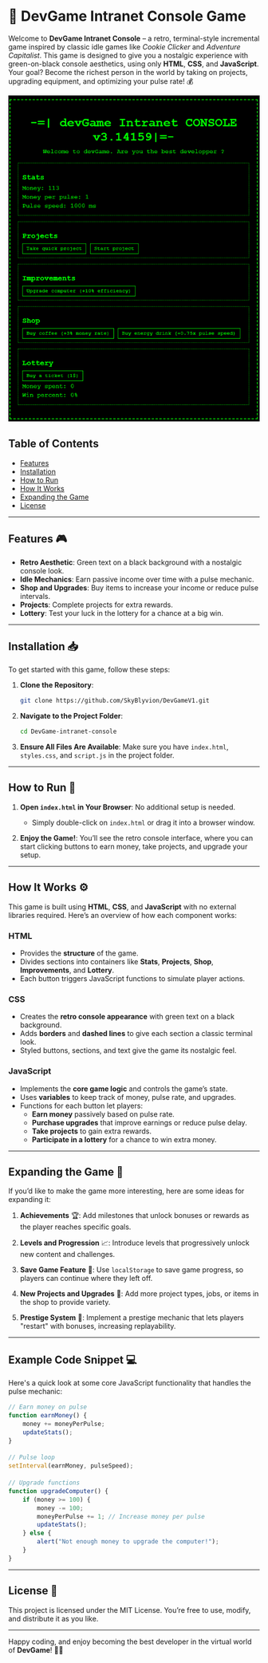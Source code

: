 
# 🚀 DevGame Intranet Console Game

Welcome to **DevGame Intranet Console** – a retro, terminal-style incremental game inspired by classic idle games like *Cookie Clicker* and *Adventure Capitalist*. This game is designed to give you a nostalgic experience with green-on-black console aesthetics, using only **HTML**, **CSS**, and **JavaScript**. Your goal? Become the richest person in the world by taking on projects, upgrading equipment, and optimizing your pulse rate! 💰

![Game Screenshot](./CaptureFront1.png) <!-- Update with the path to your game screenshot -->

## Table of Contents
- [Features](#features)
- [Installation](#installation)
- [How to Run](#how-to-run)
- [How It Works](#how-it-works)
- [Expanding the Game](#expanding-the-game)
- [License](#license)

---

## Features 🎮

- **Retro Aesthetic**: Green text on a black background with a nostalgic console look.
- **Idle Mechanics**: Earn passive income over time with a pulse mechanic.
- **Shop and Upgrades**: Buy items to increase your income or reduce pulse intervals.
- **Projects**: Complete projects for extra rewards.
- **Lottery**: Test your luck in the lottery for a chance at a big win.

---

## Installation 📥

To get started with this game, follow these steps:

1. **Clone the Repository**:
   ```bash
   git clone https://github.com/SkyBlyvion/DevGameV1.git
   ```
   
2. **Navigate to the Project Folder**:
   ```bash
   cd DevGame-intranet-console
   ```

3. **Ensure All Files Are Available**: Make sure you have `index.html`, `styles.css`, and `script.js` in the project folder.

---

## How to Run 🚀

1. **Open `index.html` in Your Browser**: No additional setup is needed.
   
   - Simply double-click on `index.html` or drag it into a browser window.

2. **Enjoy the Game!**: You’ll see the retro console interface, where you can start clicking buttons to earn money, take projects, and upgrade your setup.

---

## How It Works ⚙️

This game is built using **HTML**, **CSS**, and **JavaScript** with no external libraries required. Here’s an overview of how each component works:

### HTML
- Provides the **structure** of the game.
- Divides sections into containers like **Stats**, **Projects**, **Shop**, **Improvements**, and **Lottery**.
- Each button triggers JavaScript functions to simulate player actions.

### CSS
- Creates the **retro console appearance** with green text on a black background.
- Adds **borders** and **dashed lines** to give each section a classic terminal look.
- Styled buttons, sections, and text give the game its nostalgic feel.

### JavaScript
- Implements the **core game logic** and controls the game’s state.
- Uses **variables** to keep track of money, pulse rate, and upgrades.
- Functions for each button let players:
  - **Earn money** passively based on pulse rate.
  - **Purchase upgrades** that improve earnings or reduce pulse delay.
  - **Take projects** to gain extra rewards.
  - **Participate in a lottery** for a chance to win extra money.

---

## Expanding the Game 🌟

If you’d like to make the game more interesting, here are some ideas for expanding it:

1. **Achievements** 🏆: Add milestones that unlock bonuses or rewards as the player reaches specific goals.
   
2. **Levels and Progression** 📈: Introduce levels that progressively unlock new content and challenges.
   
3. **Save Game Feature** 💾: Use `localStorage` to save game progress, so players can continue where they left off.

4. **New Projects and Upgrades** 🔧: Add more project types, jobs, or items in the shop to provide variety.

5. **Prestige System** 🔄: Implement a prestige mechanic that lets players "restart" with bonuses, increasing replayability.

---

## Example Code Snippet 💻

Here's a quick look at some core JavaScript functionality that handles the pulse mechanic:

```javascript
// Earn money on pulse
function earnMoney() {
    money += moneyPerPulse;
    updateStats();
}

// Pulse loop
setInterval(earnMoney, pulseSpeed);

// Upgrade functions
function upgradeComputer() {
    if (money >= 100) {
        money -= 100;
        moneyPerPulse += 1; // Increase money per pulse
        updateStats();
    } else {
        alert("Not enough money to upgrade the computer!");
    }
}
```

---

## License 📜

This project is licensed under the MIT License. You’re free to use, modify, and distribute it as you like.

---

Happy coding, and enjoy becoming the best developer in the virtual world of **DevGame**! 💸✨
